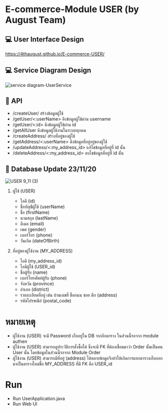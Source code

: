 # E-commerce-Module USER (by August Team)

## :computer: User Interface Design
https://4thaugust.github.io/E-commerce-USER/

## :computer: Service Diagram Design
![service diagram-UserService](https://user-images.githubusercontent.com/41178248/101269903-27fe2d00-37a6-11eb-83dd-11131663d760.png)

## :wrench: API
- /createUser/ สร้างข้อมูลผู้ใช้
- /getUser/<:userName> ดึงข้อมูลผู้ใช้ผ่าน username
- /getUser/<:id> ดึงข้อมูลผู้ใช้ผ่าน id
- /getAllUser ดึงข้อมูลผู้ใช้งานในระบบทุกคน
- /createAddress/ สร้างที่อยู่ของผู้ใช้
- /getAddress/<:userName> ดึงข้อมูลที่อยู่อยู่ของผู้ใช้
- /updateAddress/<:my_address_id> แก้ไขข้อมูลที่อยู่ที่ id นั้น
- /deleteAddress/<:my_address_id> ลบไขข้อมูลที่อยู่ที่ id นั้น




## :page_with_curl: Database Update 23/11/20

![USER 9_11 (3)](https://user-images.githubusercontent.com/41178248/99928045-123a4200-2d7a-11eb-891c-0c5a7424efa3.png)





1. ผู้ใช้ (USER)
   * ไอดี (id)
   * ชื่อบัญชีผู้ใช้ (userName)
   * ชื่อ (firstName)
   * นามสกุล (lastName)
   * อีเมล (email)
   * เพศ (gender)
   * เบอร์โทร (phone)
   * วันเกิด (dateOfBirth)

   
2. ที่อยู่ของผู้ใช้งาน (MY_ADDRESS)
   * ไอดี (my_address_id)
   * ไอดีผู้ใช้ (USER_id)
   * ชื่อผู้รับ (name)
   * เบอร์โทรศัพท์ผู้รับ (phone)
   * จังหวัด (province)
   * อำเภอ (district)
   * รายละเอียดที่อยู่ เช่น บ้านเลขที่ ชื่อถนน ซอย ตึก (address)
   * รหัสไปรษณีย์ (postal_code)
   

   
# หมายเหตุ 
- ผู้ใช้งาน (USER) จะมี Password เก็บอยู่ใน DB จากอีกตาราง ในส่วนนี้รอจาก module authen
- ผู้ใช้งาน (USER) สามารถดูประวัติการสั่งซื้อได้ ซึ่งจะมี FK ที่ต้องเชื่อมมาว่า Order นั้นเป็นคน User นั้น โดยข้อมูลในส่วนนี้รอจาก Module Order         
- ผู้ใช้งาน (USER) สามารถมีที่อยู่ (address) ได้หลายข้อมูลจึงทำให้เกิดการแยกตารางเก็บออกมาเป็นตารางใหม่ชื่อ MY_ADDRESS ที่มี FK คือ USER_id


# Run
- Run UserApplication.java
- Run Web UI 
